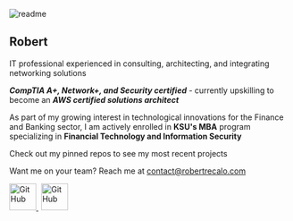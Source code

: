 ![readme](https://github.com/rrecalo/rrecalo/assets/103965989/9cab290e-d769-435d-ba47-89d048c8ebb3)

## Robert
IT professional experienced in consulting, architecting, and integrating networking solutions

**_CompTIA A+, Network+, and Security certified_** - currently upskilling to become an **_AWS certified solutions architect_**

As part of my growing interest in technological innovations for the Finance and Banking sector, I am actively enrolled in **KSU's MBA** program specializing in **Financial Technology and Information Security**

Check out my pinned repos to see my most recent projects

Want me on your team? Reach me at contact@robertrecalo.com

<a href="https://github.com/rrecalo">
    <picture>
      <source media="(prefers-color-scheme: dark)" srcset="https://cdn.simpleicons.org/github/white">
      <img alt="GitHub" title="GitHub" height="48" width="48" src="https://cdn.simpleicons.org/github">
    </picture>
</a>
<a href="https://linkedin.com/in/robertrecalo" style="padding-left:5px">
    <picture>
      <img alt="GitHub" title="GitHub" height="48" width="48" src="https://cdn.simpleicons.org/linkedin">
    </picture>
</a>
